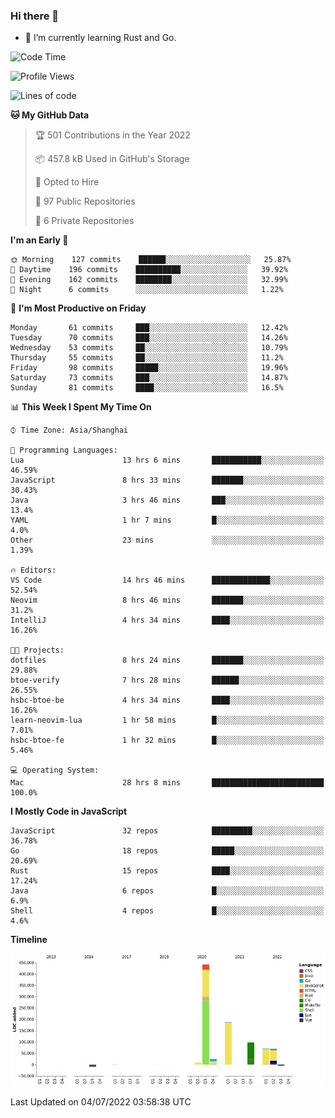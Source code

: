 ### Hi there 👋

- 🌱 I’m currently learning Rust and Go.

<!--START_SECTION:waka-->
![Code Time](http://img.shields.io/badge/Code%20Time-504%20hrs%2050%20mins-blue)

![Profile Views](http://img.shields.io/badge/Profile%20Views-0-blue)

![Lines of code](https://img.shields.io/badge/From%20Hello%20World%20I%27ve%20Written-897%20Thousand%20lines%20of%20code-blue)

**🐱 My GitHub Data** 

> 🏆 501 Contributions in the Year 2022
 > 
> 📦 457.8 kB Used in GitHub's Storage 
 > 
> 💼 Opted to Hire
 > 
> 📜 97 Public Repositories 
 > 
> 🔑 6 Private Repositories  
 > 
**I'm an Early 🐤** 

```text
🌞 Morning    127 commits    ██████░░░░░░░░░░░░░░░░░░░   25.87% 
🌆 Daytime    196 commits    ██████████░░░░░░░░░░░░░░░   39.92% 
🌃 Evening    162 commits    ████████░░░░░░░░░░░░░░░░░   32.99% 
🌙 Night      6 commits      ░░░░░░░░░░░░░░░░░░░░░░░░░   1.22%

```
📅 **I'm Most Productive on Friday** 

```text
Monday       61 commits     ███░░░░░░░░░░░░░░░░░░░░░░   12.42% 
Tuesday      70 commits     ███░░░░░░░░░░░░░░░░░░░░░░   14.26% 
Wednesday    53 commits     ██░░░░░░░░░░░░░░░░░░░░░░░   10.79% 
Thursday     55 commits     ██░░░░░░░░░░░░░░░░░░░░░░░   11.2% 
Friday       98 commits     █████░░░░░░░░░░░░░░░░░░░░   19.96% 
Saturday     73 commits     ███░░░░░░░░░░░░░░░░░░░░░░   14.87% 
Sunday       81 commits     ████░░░░░░░░░░░░░░░░░░░░░   16.5%

```


📊 **This Week I Spent My Time On** 

```text
⌚︎ Time Zone: Asia/Shanghai

💬 Programming Languages: 
Lua                      13 hrs 6 mins       ███████████░░░░░░░░░░░░░░   46.59% 
JavaScript               8 hrs 33 mins       ███████░░░░░░░░░░░░░░░░░░   30.43% 
Java                     3 hrs 46 mins       ███░░░░░░░░░░░░░░░░░░░░░░   13.4% 
YAML                     1 hr 7 mins         █░░░░░░░░░░░░░░░░░░░░░░░░   4.0% 
Other                    23 mins             ░░░░░░░░░░░░░░░░░░░░░░░░░   1.39%

🔥 Editors: 
VS Code                  14 hrs 46 mins      █████████████░░░░░░░░░░░░   52.54% 
Neovim                   8 hrs 46 mins       ███████░░░░░░░░░░░░░░░░░░   31.2% 
IntelliJ                 4 hrs 34 mins       ████░░░░░░░░░░░░░░░░░░░░░   16.26%

🐱‍💻 Projects: 
dotfiles                 8 hrs 24 mins       ███████░░░░░░░░░░░░░░░░░░   29.88% 
btoe-verify              7 hrs 28 mins       ██████░░░░░░░░░░░░░░░░░░░   26.55% 
hsbc-btoe-be             4 hrs 34 mins       ████░░░░░░░░░░░░░░░░░░░░░   16.26% 
learn-neovim-lua         1 hr 58 mins        █░░░░░░░░░░░░░░░░░░░░░░░░   7.01% 
hsbc-btoe-fe             1 hr 32 mins        █░░░░░░░░░░░░░░░░░░░░░░░░   5.46%

💻 Operating System: 
Mac                      28 hrs 8 mins       █████████████████████████   100.0%

```

**I Mostly Code in JavaScript** 

```text
JavaScript               32 repos            █████████░░░░░░░░░░░░░░░░   36.78% 
Go                       18 repos            █████░░░░░░░░░░░░░░░░░░░░   20.69% 
Rust                     15 repos            ████░░░░░░░░░░░░░░░░░░░░░   17.24% 
Java                     6 repos             █░░░░░░░░░░░░░░░░░░░░░░░░   6.9% 
Shell                    4 repos             █░░░░░░░░░░░░░░░░░░░░░░░░   4.6%

```


**Timeline**

![Chart not found](https://raw.githubusercontent.com/elton/elton/main/charts/bar_graph.png) 


 Last Updated on 04/07/2022 03:58:38 UTC
<!--END_SECTION:waka-->

<!--
**elton/elton** is a ✨ _special_ ✨ repository because its `README.md` (this file) appears on your GitHub profile.

Here are some ideas to get you started:

- 🔭 I’m currently working on ...
- 🌱 I’m currently learning ...
- 👯 I’m looking to collaborate on ...
- 🤔 I’m looking for help with ...
- 💬 Ask me about ...
- 📫 How to reach me: ...
- 😄 Pronouns: ...
- ⚡ Fun fact: ...
-->
